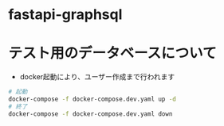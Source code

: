 # fastapi-graphsql

# テスト用のデータベースについて
- docker起動により、ユーザー作成まで行われます
```bash
# 起動
docker-compose -f docker-compose.dev.yaml up -d
# 終了
docker-compose -f docker-compose.dev.yaml down
```
